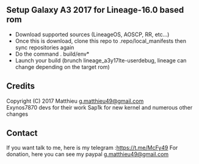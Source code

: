 ## Setup Galaxy A3 2017 for Lineage-16.0 based rom

* Download supported sources (LineageOS, AOSCP, RR, etc...)
* Once this is download, clone this repo to .repo/local_manifests then sync repositories again
* Do the command . build/env*
* Launch your build (brunch lineage_a3y17lte-userdebug, lineage can change depending on the target rom)

## Credits

Copyright (C) 2017 Matthieu <g.matthieu49@gmail.com><br>
Exynos7870 devs for their work
Sap1k for new kernel and numerous other changes

## Contact

If you want talk to me, here is my telegram :https://t.me/McFy49
For donation, here you can see my paypal g.matthieu49@gmail.com
